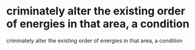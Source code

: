 # criminately alter the existing order of energies in that area, a condition

criminately alter the existing order of energies in that area, a condition